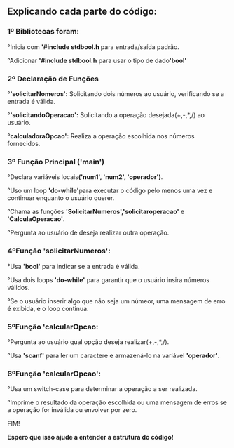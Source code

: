 <h2>Explicando cada parte do código:</h2>
<h3>1º Bibliotecas foram:</h3>
  °Inicia com <strong>'#include stdbool.h </strong> para entrada/saída padrão.
  <p></p>
  °Adicionar <strong>'#include stdbool.h</strong> para usar o tipo de dado<strong>'bool'</strong>
  <p></p>
<h3>2º Declaração de Funções</h3>
  °<strong>'solicitarNomeros':</strong> Solicitando dois números ao usuário, verificando se a entrada é válida.
  <p></p>
  °<strong>'solicitandoOperacao':</strong> Solicitando a operação desejada(+,-,*,/) ao usuário.
  <p></p>
  °<strong>calculadoraOpcao':</strong> Realiza a operação escolhida nos números fornecidos.
  <p></p>
<h3>3º Função Principal ('main')</h3>
  °Declara variáveis locais<strong>('num1', 'num2', 'operador')</strong>.
  <p></p>
  °Uso um loop <strong>'do-while'</strong>para executar o código pelo menos uma vez e continuar enquanto o usuário querer.
  <p></p>
  °Chama as funções <strong>'SolicitarNumeros','solicitaroperacao'</strong> e <strong>'CalculaOperacao'</strong>.
  <p></p>
  °Pergunta ao usuário de deseja realizar outra operação.
  <p></p>
<h3>4ºFunção 'solicitarNumeros':</h3>
  °Usa <strong>'bool'</strong> para indicar se a entrada é válida.
  <p></p>
  °Usa dois loops <strong>'do-while'</strong> para garantir que o usuário insira números válidos.
  <p></p>
  °Se o usuário inserir algo que não seja um númeor, uma mensagem de erro é exibida, e o loop continua.
  <p></p>
<h3>5ºFunção 'calcularOpcao:</h3>
  °Pergunta ao usuário qual opção deseja realizar(+,-,*,/).
  <p></p>
  °Usa <strong>'scanf'</strong> para ler um caractere e armazená-lo na variável <strong>'operador'</strong>.
  <p></p>
<h3>6ºFunção 'calcularOpcao':</h3>
  °Usa um switch-case para determinar a operação a ser realizada.
  <p></p>
  °Imprime o resultado da operação escolhida ou uma mensagem de erros se a operação for inválida ou envolver por zero.
  <p>FIM!</p>
  <strong>Espero que isso ajude a entender a estrutura do código!</strong>
  
  

  
   
